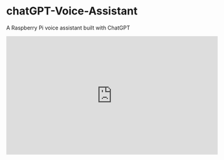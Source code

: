 # chatGPT-Voice-Assistant
A Raspberry Pi voice assistant built with ChatGPT
<iframe width="560" height="315" src="https://www.youtube.com/embed/lHxFFn04L10" title="YouTube video player" frameborder="0" allow="accelerometer; autoplay; clipboard-write; encrypted-media; gyroscope; picture-in-picture; web-share" allowfullscreen></iframe>
